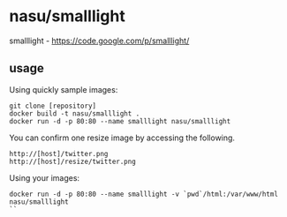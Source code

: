 # nasu/smalllight

smalllight - https://code.google.com/p/smalllight/

## usage

Using quickly sample images:

```
git clone [repository]
docker build -t nasu/smalllight .
docker run -d -p 80:80 --name smalllight nasu/smalllight
```

You can confirm one resize image by accessing the following.

```
http://[host]/twitter.png
http://[host]/resize/twitter.png
```

Using your images:

```
docker run -d -p 80:80 --name smalllight -v `pwd`/html:/var/www/html nasu/smalllight
``


